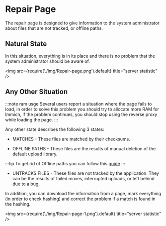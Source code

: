 # Repair Page

The repair page is designed to give information to the system administrator about files that are not tracked, or offline paths.

## Natural State

In this situation, everything is in its place and there is no problem that the system administrator should be aware of.

<img src={require('./img/Repair-page.png').default} title="server statistic" />

## Any Other Situation

:::note ram usge
Several users report a situation where the page fails to load, in order to solve this problem you should try to allocate more RAM for Immich, if the problem continues, you should stop using the reverse proxy while loading the page.
:::

Any other state describes the following 3 states:

- MATCHES - These files are matched by their checksums.

- OFFLINE PATHS - These files are the results of manual deletion of the default upload library.

:::tip
To get rid of Offline paths you can follow this [guide](/docs/guides/remove-offline-paths.md)
:::

- UNTRACKS FILES - These files are not tracked by the application. They can be the results of failed moves, interrupted uploads, or left behind due to a bug.

In addition, you can download the information from a page, mark everything (in order to check hashing) and correct the problem if a match is found in the hashing.

<img src={require('./img/Repair-page-1.png').default} title="server statistic" />
